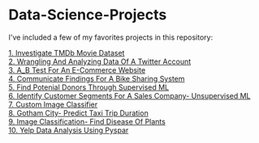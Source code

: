 # Data-Science-Projects

I've included a few of my favorites projects in this repository:

[1. Investigate TMDb Movie Dataset](https://github.com/abhijeetskothari/Data-Science-Projects/tree/main/1.%20Investigate%20TMDb%20Movie%20Dataset) <br>
[2. Wrangling And Analyzing Data Of A Twitter Account](https://github.com/abhijeetskothari/Data-Science-Projects/tree/main/2.%20Wrangling%20And%20Analyzing%20Data%20Of%20A%20Twitter%20Account)<br>
[3. A_B Test For An E-Commerce Website](https://github.com/abhijeetskothari/Data-Science-Projects/tree/main/3.%20A_B%20Test%20For%20An%20E-Commerce%20Website)<br>
[4. Communicate Findings For A Bike Sharing System](https://github.com/abhijeetskothari/Data-Science-Projects/tree/main/4.%20Communicate%20Findings%20For%20A%20Bike%20Sharing%20System)<br>
[5. Find Potenial Donors Through Supervised ML](https://github.com/abhijeetskothari/Data-Science-Projects/tree/main/5.%20Find%20Potenial%20Donors%20Through%20Supervised%20ML)<br>
[6. Identify Customer Segments For A Sales Company- Unsupervised ML](https://github.com/abhijeetskothari/Data-Science-Projects/tree/main/6.%20Identify%20Customer%20Segments%20For%20A%20Sales%20Company-%20Unsupervised%20ML)<br>
[7. Custom Image Classifier](https://github.com/abhijeetskothari/Data-Science-Projects/tree/main/7.%20Custom%20Image%20Classifier)<br>
[8. Gotham City- Predict Taxi Trip Duration](https://github.com/abhijeetskothari/Data-Science-Projects/tree/main/8.%20Gotham%20City-%20Predict%20Taxi%20Trip%20Duration)<br>
[9. Image Classification- Find Disease Of Plants](https://github.com/abhijeetskothari/Data-Science-Projects/tree/main/9.%20Image%20Classification-%20Find%20Disease%20Of%20Plants)<br>
[10. Yelp Data Analysis Using Pyspar](https://github.com/abhijeetskothari/Data-Science-Projects/tree/main/10.%20Yelp%20Data%20Analysis%20Using%20Pyspark)<br>
